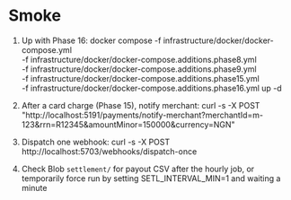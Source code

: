 # Smoke
1) Up with Phase 16:
   docker compose -f infrastructure/docker/docker-compose.yml \
     -f infrastructure/docker/docker-compose.additions.phase8.yml \
     -f infrastructure/docker/docker-compose.additions.phase9.yml \
     -f infrastructure/docker/docker-compose.additions.phase15.yml \
     -f infrastructure/docker/docker-compose.additions.phase16.yml up -d

2) After a card charge (Phase 15), notify merchant:
   curl -s -X POST "http://localhost:5191/payments/notify-merchant?merchantId=m-123&rrn=R12345&amountMinor=150000&currency=NGN"

3) Dispatch one webhook:
   curl -s -X POST http://localhost:5703/webhooks/dispatch-once

4) Check Blob `settlement/` for payout CSV after the hourly job, or temporarily force run by setting SETL_INTERVAL_MIN=1 and waiting a minute
